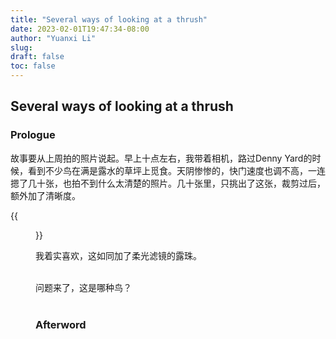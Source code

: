 ```yaml
---
title: "Several ways of looking at a thrush"
date: 2023-02-01T19:47:34-08:00
author: "Yuanxi Li"
slug:
draft: false
toc: false
---
```

## Several ways of looking at a thrush

### Prologue

故事要从上周拍的照片说起。早上十点左右，我带着相机，路过Denny Yard的时候，看到不少鸟在满是露水的草坪上觅食。天阴惨惨的，快门速度也调不高，一连摁了几十张，也拍不到什么太清楚的照片。几十张里，只挑出了这张，裁剪过后，额外加了清晰度。<br>

{{<figure src="/files/thrush.jpg">}}

我着实喜欢，这如同加了柔光滤镜的露珠。<br /><br />

问题来了，这是哪种鸟？<br /><br />

### Afterword